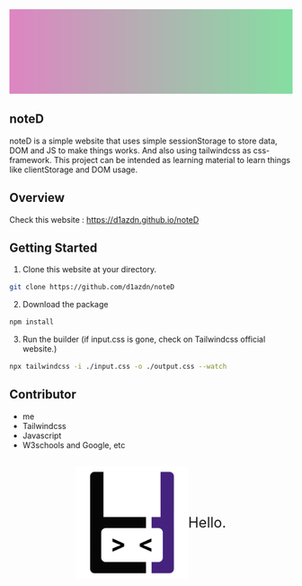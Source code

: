 <div align="center">
<img src="./assets/gradient.png" style="width:100%; height:150px; object-fit: cover;">

</div>

## noteD
noteD is a simple website that uses simple sessionStorage to store data, DOM and JS to make things works. And also using tailwindcss as css-framework. This project can be intended as learning material to learn things like clientStorage and DOM usage.

## Overview
Check this website : https://d1azdn.github.io/noteD

## Getting Started
1. Clone this website at your directory.
```sh
git clone https://github.com/d1azdn/noteD 
```
2. Download the package
```sh
npm install
```
3. Run the builder (if input.css is gone, check on Tailwindcss official website.)
```sh
npx tailwindcss -i ./input.css -o ./output.css --watch
```

## Contributor
- me
- Tailwindcss
- Javascript
- W3schools and Google, etc

##
<div align="center" style="display:flex; align-items:center; text-align:center; justify-content: center;">
<img src="./assets/Logo-black.png" style="width:200px">
<p style="font-size:25px">Hello.</p>
</div>
